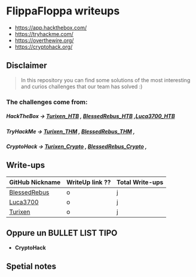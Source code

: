 
# FlippaFloppa writeups


- https://app.hackthebox.com/
- https://tryhackme.com/
- https://overthewire.org/
- https://cryptohack.org/

## Disclaimer

> In this repository you can find some solutions of the most interesting and curios challenges that our team has solved :)

### The challenges come from:
##### HackTheBox ->  [Turixen_HTB] , [BlessedRebus_HTB] ,[Luca3700_HTB]
##### TryHackMe -> [Turixen_THM] , [BlessedRebus_THM] ,
##### CryptoHack -> [Turixen_Crypto] , [BlessedRebus_Crypto] ,

## Write-ups

GitHub Nickname | WriteUp link ??  | Total Write-ups
--- | --- | ---
[BlessedRebus] | o | j
[Luca3700] | o | j
[Turixen] | o | j


## Oppure un BULLET LIST TIPO
* **CryptoHack**
							


[BlessedRebus]:https://github.com/BlessedRebuS
[Luca3700]:https://github.com/Luca3700
[Turixen]:https://github.com/Turixen

[Turixen_THM]:https://tryhackme.com/p/Turixen
[BlessedRebus_THM]:https://tryhackme.com/p/Turixen

[Turixen_HTB]:https://app.hackthebox.com/profile/810543
[BlessedRebus_HTB]:https://app.hackthebox.com/profile/413503
[Luca3700_HTB]:https://app.hackthebox.com/profile/822529

[Turixen_Crypto]:https://cryptohack.org/user/Turixen030/
[BlessedRebus_Crypto]:https://cryptohack.org/user/blessedrebus 


## Spetial notes





